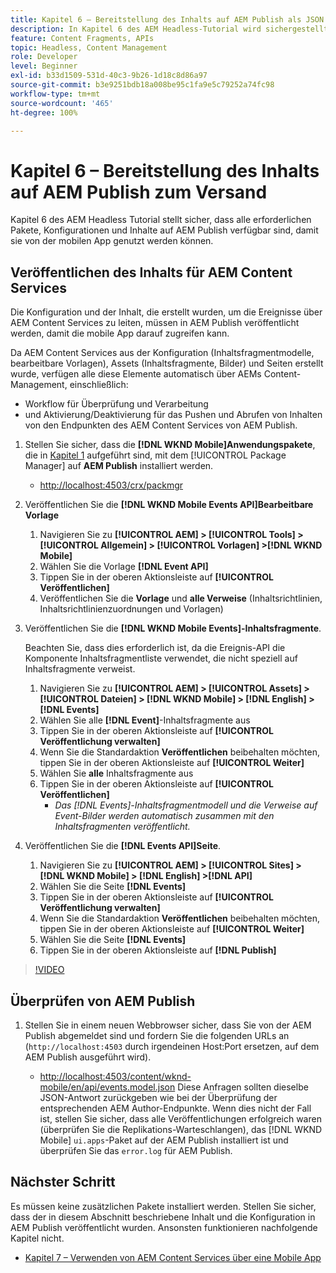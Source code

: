 ```yaml
---
title: Kapitel 6 – Bereitstellung des Inhalts auf AEM Publish als JSON – Content Services
description: In Kapitel 6 des AEM Headless-Tutorial wird sichergestellt, dass alle erforderlichen Pakete, Konfigurationen und Inhalte auf AEM Publish verfügbar sind, damit sie über die mobile App genutzt werden können.
feature: Content Fragments, APIs
topic: Headless, Content Management
role: Developer
level: Beginner
exl-id: b33d1509-531d-40c3-9b26-1d18c8d86a97
source-git-commit: b3e9251bdb18a008be95c1fa9e5c79252a74fc98
workflow-type: tm+mt
source-wordcount: '465'
ht-degree: 100%

---
```


# Kapitel 6 – Bereitstellung des Inhalts auf AEM Publish zum Versand

Kapitel 6 des AEM Headless Tutorial stellt sicher, dass alle erforderlichen Pakete, Konfigurationen und Inhalte auf AEM Publish verfügbar sind, damit sie von der mobilen App genutzt werden können.

## Veröffentlichen des Inhalts für AEM Content Services

Die Konfiguration und der Inhalt, die erstellt wurden, um die Ereignisse über AEM Content Services zu leiten, müssen in AEM Publish veröffentlicht werden, damit die mobile App darauf zugreifen kann.

Da AEM Content Services aus der Konfiguration (Inhaltsfragmentmodelle, bearbeitbare Vorlagen), Assets (Inhaltsfragmente, Bilder) und Seiten erstellt wurde, verfügen alle diese Elemente automatisch über AEMs Content-Management, einschließlich:

* Workflow für Überprüfung und Verarbeitung
* und Aktivierung/Deaktivierung für das Pushen und Abrufen von Inhalten von den Endpunkten des AEM Content Services von AEM Publish.

1. Stellen Sie sicher, dass die **[!DNL WKND Mobile]Anwendungspakete**, die in [Kapitel 1](./chapter-1.md#wknd-mobile-application-packages) aufgeführt sind, mit dem [!UICONTROL Package Manager] auf **AEM Publish** installiert werden.
   * [http://localhost:4503/crx/packmgr](http://localhost:4503/crx/packmgr)

1. Veröffentlichen Sie die **[!DNL WKND Mobile Events API]Bearbeitbare Vorlage**
   1. Navigieren Sie zu **[!UICONTROL AEM] > [!UICONTROL Tools] > [!UICONTROL Allgemein] > [!UICONTROL Vorlagen] >[!DNL WKND Mobile]** 
   1. Wählen Sie die Vorlage **[!DNL Event API]**
   1. Tippen Sie in der oberen Aktionsleiste auf **[!UICONTROL Veröffentlichen]**
   1. Veröffentlichen Sie die **Vorlage** und **alle Verweise** (Inhaltsrichtlinien, Inhaltsrichtlinienzuordnungen und Vorlagen)

1. Veröffentlichen Sie die **[!DNL WKND Mobile Events]-Inhaltsfragmente**.

   Beachten Sie, dass dies erforderlich ist, da die Ereignis-API die Komponente Inhaltsfragmentliste verwendet, die nicht speziell auf Inhaltsfragmente verweist.

   1. Navigieren Sie zu **[!UICONTROL AEM] > [!UICONTROL Assets] > [!UICONTROL Dateien] > [!DNL WKND Mobile] > [!DNL English] >[!DNL Events]**
   1. Wählen Sie alle **[!DNL Event]**-Inhaltsfragmente aus
   1. Tippen Sie in der oberen Aktionsleiste auf **[!UICONTROL Veröffentlichung verwalten]**
   1. Wenn Sie die Standardaktion **Veröffentlichen** beibehalten möchten, tippen Sie in der oberen Aktionsleiste auf **[!UICONTROL Weiter]**
   1. Wählen Sie **alle** Inhaltsfragmente aus
   1. Tippen Sie in der oberen Aktionsleiste auf **[!UICONTROL Veröffentlichen]**
      * *Das [!DNL Events]-Inhaltsfragmentmodell und die Verweise auf Event-Bilder werden automatisch zusammen mit den Inhaltsfragmenten veröffentlicht.*

1. Veröffentlichen Sie die **[!DNL Events API]Seite**.
   1. Navigieren Sie zu **[!UICONTROL AEM] > [!UICONTROL Sites] > [!DNL WKND Mobile] > [!DNL English] >[!DNL API]**
   1. Wählen Sie die Seite **[!DNL Events]**
   1. Tippen Sie in der oberen Aktionsleiste auf **[!UICONTROL Veröffentlichung verwalten]**
   1. Wenn Sie die Standardaktion **Veröffentlichen** beibehalten möchten, tippen Sie in der oberen Aktionsleiste auf **[!UICONTROL Weiter]**
   1. Wählen Sie die Seite **[!DNL Events]**
   1. Tippen Sie in der oberen Aktionsleiste auf **[!DNL Publish]**

>[!VIDEO](https://video.tv.adobe.com/v/28343?quality=12&learn=on)

## Überprüfen von AEM Publish

1. Stellen Sie in einem neuen Webbrowser sicher, dass Sie von der AEM Publish abgemeldet sind und fordern Sie die folgenden URLs an (`http://localhost:4503` durch irgendeinen Host:Port ersetzen, auf dem AEM Publish ausgeführt wird).

   * [http://localhost:4503/content/wknd-mobile/en/api/events.model.json](http://localhost:4503/content/wknd-mobile/en/api/events.model.tidy.json)
   Diese Anfragen sollten dieselbe JSON-Antwort zurückgeben wie bei der Überprüfung der entsprechenden AEM Author-Endpunkte. Wenn dies nicht der Fall ist, stellen Sie sicher, dass alle Veröffentlichungen erfolgreich waren (überprüfen Sie die Replikations-Warteschlangen), das [!DNL WKND Mobile] `ui.apps`-Paket auf der AEM Publish installiert ist und überprüfen Sie das `error.log` für AEM Publish.

## Nächster Schritt

Es müssen keine zusätzlichen Pakete installiert werden. Stellen Sie sicher, dass der in diesem Abschnitt beschriebene Inhalt und die Konfiguration in AEM Publish veröffentlicht wurden. Ansonsten funktionieren nachfolgende Kapitel nicht.

* [Kapitel 7 – Verwenden von AEM Content Services über eine Mobile App](./chapter-7.md)
